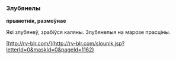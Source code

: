 ### Злубянелы
**прыметнік, размоўнае**

Які злубянеў, зрабіўся каляны. Злубянелыя на марозе прасціны.

<a rel="author">[http://rv-blr.com/](http://rv-blr.com/slounik.jsp?letterId=0&maskId=0&pageId=1162)</a>
